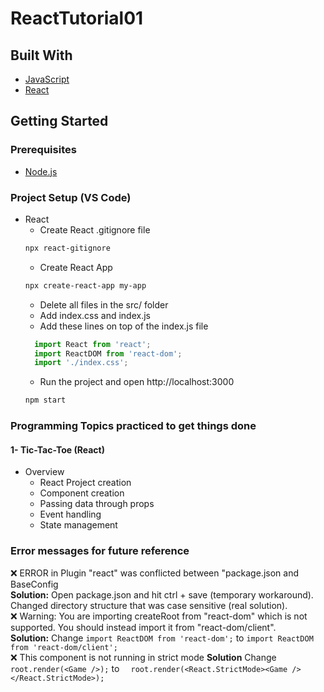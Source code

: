 # ReactTutorial01

## Built With  
* [JavaScript](https://developer.mozilla.org/en-US/docs/Web/JavaScript// "JavaScript documentation")  
* [React](https://reactjs.org// "React Documentation")  

## Getting Started  
### Prerequisites
* [Node.js](https://nodejs.org/en/ "Download Node.js 16.15.0 LTS")  

### Project Setup (VS Code)
* React  
  * Create React .gitignore file  
  ```bash
  npx react-gitignore
  ``` 
  * Create React App  
  ```bash
  npx create-react-app my-app
  ```   
  * Delete all files in the src/ folder  
  * Add index.css and index.js  
  * Add these lines on top of the index.js file  
  ```js
    import React from 'react';
    import ReactDOM from 'react-dom';
    import './index.css';
  ```  
  * Run the project and open http://localhost:3000
  ```bash
  npm start
  ```   


### Programming Topics practiced to get things done  
#### 1- Tic-Tac-Toe (React)  
* Overview  
  * React Project creation  
  * Component creation  
  * Passing data through props  
  * Event handling  
  * State management  

### Error messages for future reference  
❌ ERROR in Plugin "react" was conflicted between "package.json and BaseConfig  
**Solution:** Open package.json and hit ctrl + save (temporary workaround). Changed directory structure that was case sensitive (real solution).   
❌ Warning: You are importing createRoot from "react-dom" which is not supported. You should instead import it from "react-dom/client".  
**Solution:** Change ```import ReactDOM from 'react-dom';``` to ```import ReactDOM from 'react-dom/client';```    
❌ This component is not running in strict mode
**Solution**  Change ```root.render(<Game />);``` to ```  root.render(<React.StrictMode><Game /></React.StrictMode>);```


